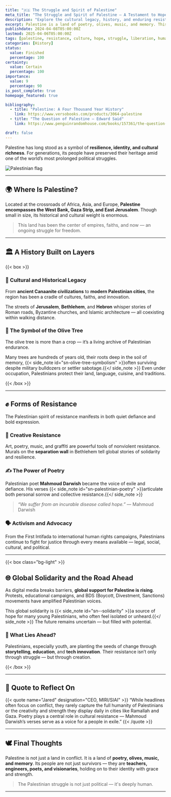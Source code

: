 ```yaml
---
title: "🇵🇸 The Struggle and Spirit of Palestine"
meta_title: "The Struggle and Spirit of Palestine – A Testament to Hope and History"
description: "Explore the cultural legacy, history, and enduring resistance of the Palestinian people. This post captures their resilience, heritage, and the growing global solidarity surrounding their cause."
excerpt: Palestine is a land of poetry, olives, music, and memory. This piece highlights the struggles and unwavering spirit of its people — a narrative of resilience, identity, and hope.
publishdate: 2024-04-08T05:00:00Z
lastmod: 2025-04-06T05:00:00Z
tags: [palestine, resistance, culture, hope, struggle, liberation, human-rights]
categories: [History]
status: 
  value: Finished
  percentage: 100
certainty: 
  value: Certain
  percentage: 100
importance: 
  value: 9
  percentage: 90
is_post_complete: true
homepage_featured: true

bibliography:
  - title: "Palestine: A Four Thousand Year History"
    link: https://www.versobooks.com/products/3064-palestine
  - title: "The Question of Palestine – Edward Said"
    link: https://www.penguinrandomhouse.com/books/157361/the-question-of-palestine-by-edward-w-said/

draft: false
---
```


Palestine has long stood as a symbol of **resilience, identity, and cultural richness**. For generations, its people have preserved their heritage amid one of the world’s most prolonged political struggles.

![Palestinian flag](https://media.istockphoto.com/id/2023378972/photo/palestinian-flag-the-flag-of-the-state-of-palestine-is-flying.jpg?s=612x612&w=0&k=20&c=UkDrCKFpgyrWNUXwFqpxqYLOggsAfWADpVTeufwZGH8=)

---

## 🌍 Where Is Palestine?

Located at the crossroads of Africa, Asia, and Europe, **Palestine encompasses the West Bank, Gaza Strip, and East Jerusalem**. Though small in size, its historical and cultural weight is enormous.

> This land has been the center of empires, faiths, and now — an ongoing struggle for freedom.

---

## 🏛 A History Built on Layers

{{< box >}}

### 🕍 Cultural and Historical Legacy

From **ancient Canaanite civilizations** to **modern Palestinian cities**, the region has been a cradle of cultures, faiths, and innovation. 

The streets of **Jerusalem**, **Bethlehem**, and **Hebron** whisper stories of Roman roads, Byzantine churches, and Islamic architecture — all coexisting within walking distance.

### 🌿 The Symbol of the Olive Tree

The olive tree is more than a crop — it’s a living archive of Palestinian endurance. 

Many trees are hundreds of years old, their roots deep in the soil of memory, {{< side_note id="sn-olive-tree-symbolism" >}}often surviving despite military bulldozers or settler sabotage.{{</ side_note >}} Even under occupation, Palestinians protect their land, language, cuisine, and traditions.

{{< /box >}}

---

## ✊ Forms of Resistance

The Palestinian spirit of resistance manifests in both quiet defiance and bold expression.

### 🎨 Creative Resistance

Art, poetry, music, and graffiti are powerful tools of nonviolent resistance. Murals on the **separation wall** in Bethlehem tell global stories of solidarity and resilience.

### ✍️ The Power of Poetry

Palestinian poet **Mahmoud Darwish** became the voice of exile and defiance. His verses {{< side_note id="sn-palestinian-poetry" >}}articulate both personal sorrow and collective resistance.{{</ side_note >}} 

> *“We suffer from an incurable disease called hope.”* — Mahmoud Darwish

### 🗣 Activism and Advocacy

From the First Intifada to international human rights campaigns, Palestinians continue to fight for justice through every means available — legal, social, cultural, and political.

---

{{< box class="bg-light" >}}

## 🌐 Global Solidarity and the Road Ahead

As digital media breaks barriers, **global support for Palestine is rising**. Protests, educational campaigns, and BDS (Boycott, Divestment, Sanctions) movements have amplified Palestinian voices.

This global solidarity is {{< side_note id="sn--solidarity" >}}a source of hope for many young Palestinians, who often feel isolated or unheard.{{</ side_note >}} The future remains uncertain — but filled with potential.

### 🔭 What Lies Ahead?

Palestinians, especially youth, are planting the seeds of change through **storytelling**, **education**, and **tech innovation**. Their resistance isn’t only through struggle — but through creation.

{{< /box >}}

---

## 💬 Quote to Reflect On

{{< quote name="Jared" designation="CEO, MIRI/SIAI" >}}
“While headlines often focus on conflict, they rarely capture the full humanity of Palestinians or the creativity and strength they display daily in cities like Ramallah and Gaza. Poetry plays a central role in cultural resistance — Mahmoud Darwish’s verses serve as a voice for a people in exile.”
{{< /quote >}}

---

## 🕊 Final Thoughts

Palestine is not just a land in conflict. It is a land of **poetry, olives, music, and memory**. Its people are not just survivors — they are **teachers, engineers, poets, and visionaries**, holding on to their identity with grace and strength.

> The Palestinian struggle is not just political — it's deeply human.

---

